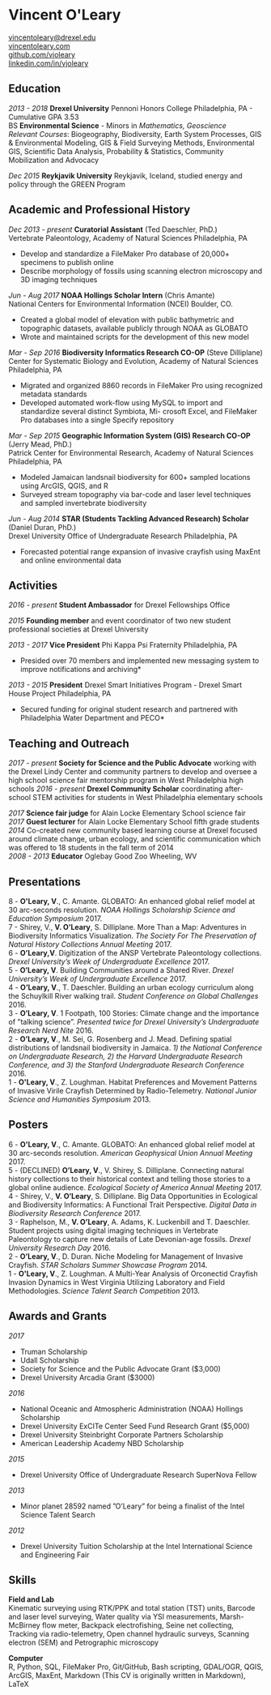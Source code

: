 Vincent O'Leary
===============

[vincentoleary@drexel.edu](mailto:vincentoleary@drexel.edu)  
[vincentoleary.com](http://www.vincentoleary.com)  
[github.com/vjoleary](https://www.github.com/vjoleary)  
[linkedin.com/in/vjoleary](https:\\www.linkedin.com/in/vjoleary)

## Education

*2013 - 2018* **Drexel University** Pennoni Honors College Philadelphia, PA - Cumulative GPA 3.53  
BS **Environmental Science** - Minors in *Mathematics, Geoscience*  
*Relevant Courses*: Biogeography, Biodiversity, Earth System Processes, GIS & Environmental Modeling, GIS & Field Surveying Methods, Environmental GIS, Scientific Data Analysis, Probability & Statistics, Community Mobilization and Advocacy

*Dec 2015* **Reykjavik University** Reykjavik, Iceland, studied energy and policy through the GREEN Program

## Academic and Professional History

*Dec 2013 - present* **Curatorial Assistant** (Ted Daeschler, PhD.)  
Vertebrate Paleontology, Academy of Natural Sciences Philadelphia, PA

* Develop and standardize a FileMaker Pro database of 20,000+ specimens to publish online  
* Describe morphology of fossils using scanning electron microscopy and 3D imaging techniques

*Jun - Aug 2017* **NOAA Hollings Scholar Intern** (Chris Amante)  
National Centers for Environmental Information (NCEI) Boulder, CO.

* Created a global model of elevation with public bathymetric and topographic datasets, available publicly through NOAA as GLOBATO
* Wrote and maintained scripts for the development of this new model

*Mar - Sep 2016* **Biodiversity Informatics Research CO-OP** (Steve Dilliplane)  
Center for Systematic Biology and Evolution, Academy of Natural Sciences Philadelphia, PA

* Migrated and organized 8860 records in FileMaker Pro using recognized metadata standards  
* Developed automated work-flow using MySQL to import and standardize several distinct Symbiota, Mi- crosoft Excel, and FileMaker Pro databases into a single Specify repository

*Mar - Sep 2015* **Geographic Information System (GIS) Research CO-OP** (Jerry Mead, PhD.)  
Patrick Center for Environmental Research, Academy of Natural Sciences Philadelphia, PA

* Modeled Jamaican landsnail biodiversity for 600+ sampled locations using ArcGIS, QGIS, and R  
* Surveyed stream topography via bar-code and laser level techniques and sampled invertebrate biodiversity

*Jun - Aug 2014* **STAR (Students Tackling Advanced Research) Scholar** (Daniel Duran, PhD.)  
Drexel University Office of Undergraduate Research Philadelphia, PA

* Forecasted potential range expansion of invasive crayfish using MaxEnt and online environmental data

## Activities

*2016 - present* **Student Ambassador** for Drexel Fellowships Office  

*2015* **Founding member** and event coordinator of two new student professional societies at Drexel University  

*2013 - 2017* **Vice President** Phi Kappa Psi Fraternity Philadelphia, PA

* Presided over 70 members and implemented new messaging system to improve notifications and archiving*  

*2013 - 2015* **President** Drexel Smart Initiatives Program - Drexel Smart House Project Philadelphia, PA  

* Secured funding for original student research and partnered with Philadelphia Water Department and PECO*  

## Teaching and Outreach

*2017 - present* **Society for Science and the Public Advocate** working with the Drexel Lindy Center and community partners to develop and oversee a high school science fair mentorship program in West Philadelphia high schools
*2016 - present* **Drexel Community Scholar** coordinating after-school STEM activities for students in West Philadelphia elementary schools  

*2017* **Science fair judge** for Alain Locke Elementary School science fair  
*2017* **Guest lecturer** for Alain Locke Elementary School fifth grade students  
*2014* Co-created new community based learning course at Drexel focused around climate change, urban ecology, and scientific communication which was offered to 18 students in the fall term of 2014  
*2008 - 2013* **Educator** Oglebay Good Zoo Wheeling, WV

## Presentations

8 - **O'Leary, V**., C. Amante. GLOBATO: An enhanced global relief model at 30 arc-seconds resolution. *NOAA Hollings Scholarship Science and Education Symposium* 2017.   
7 - Shirey, V., **V. O’Leary**, S. Dilliplane. More Than a Map: Adventures in Biodiversity Informatics Visualization. *The Society For The Preservation of Natural History Collections Annual Meeting* 2017.  
6 - **O’Leary,V**. Digitization of the ANSP Vertebrate Paleontology collections. *Drexel University’s Week of Undergraduate Excellence* 2017.  
5 - **O’Leary, V**. Building Communities around a Shared River. *Drexel University’s Week of Undergraduate Excellence* 2017.  
4 - **O’Leary, V**., T. Daeschler. Building an urban ecology curriculum along the Schuylkill River walking trail. *Student Conference on Global Challenges* 2016.  
3 - **O’Leary, V**. 1 Footpath, 100 Stories: Climate change and the importance of ”talking science”. *Presented twice for Drexel University’s Undergraduate Research Nerd Nite* 2016.  
2 - **O’Leary, V**., M. Sei, G. Rosenberg and J. Mead. Defining spatial distributions of landsnail biodiversity in Jamaica. *1) the National Conference on Undergraduate Research, 2) the Harvard Undergraduate Research Conference, and 3) the Stanford Undergraduate Research Conference* 2016.  
1 - **O'Leary, V**., Z. Loughman. Habitat Preferences and Movement Patterns of Invasive Virile Crayfish Determined by Radio-Telemetry. *National Junior Science and Humanities Symposium* 2013.

## Posters

6 - **O'Leary, V**., C. Amante. GLOBATO: An enhanced global relief model at 30 arc-seconds resolution. *American Geophysical Union Annual Meeting* 2017.   
5 - (DECLINED) **O’Leary, V**., V. Shirey, S. Dilliplane. Connecting natural history collections to their historical context and telling those stories to a global online audience. *Ecological Society of America Annual Meeting* 2017.  
4 - Shirey, V., **V. O’Leary**, S. Dilliplane. Big Data Opportunities in Ecological and Biodiversity Informatics: A Functional Trait Perspective. *Digital Data in Biodiversity Research Conference* 2017.  
3 - Raphelson, M., **V. O’Leary**, A. Adams, K. Luckenbill and T. Daeschler. Student projects using digital imaging techniques in Vertebrate Paleontology to capture new details of Late Devonian-age fossils. *Drexel University Research Day* 2016.  
2 - **O’Leary, V**., D. Duran. Niche Modeling for Management of Invasive Crayfish. *STAR Scholars Summer Showcase Program* 2014.  
1 - **O'Leary, V**., Z. Loughman. A Multi-Year Analysis of Orconectid Crayfish Invasion Dynamics in West Virginia Utilizing Laboratory and Field Methodologies. *Science Talent Search Competition* 2013.  

## Awards and Grants

*2017*

* Truman Scholarship  
* Udall Scholarship  
* Society for Science and the Public Advocate Grant ($3,000)
* Drexel University Arcadia Grant ($3000)

*2016*

* National Oceanic and Atmospheric Administration (NOAA) Hollings Scholarship  
* Drexel University ExCITe Center Seed Fund Research Grant ($5,000)  
* Drexel University Steinbright Corporate Partners Scholarship  
* American Leadership Academy NBD Scholarship

*2015*

* Drexel University Office of Undergraduate Research SuperNova Fellow

*2013*

* Minor planet 28592 named ”O’Leary” for being a finalist of the Intel Science Talent Search

*2012*

* Drexel University Tuition Scholarship at the Intel International Science and Engineering Fair  

## Skills

**Field and Lab**  
Kinematic surveying using RTK/PPK and total station (TST) units, Barcode and laser level surveying, Water quality via YSI measurements, Marsh-McBirney flow meter, Backpack electrofishing, Seine net collecting, Tracking via radio-telemetry, Open channel hydraulic surveys, Scanning electron (SEM) and Petrographic microscopy

**Computer**  
R, Python, SQL, FileMaker Pro, Git/GitHub, Bash scripting, GDAL/OGR, QGIS, ArcGIS, MaxEnt, Markdown (This CV is originally written in Markdown), LaTeX
